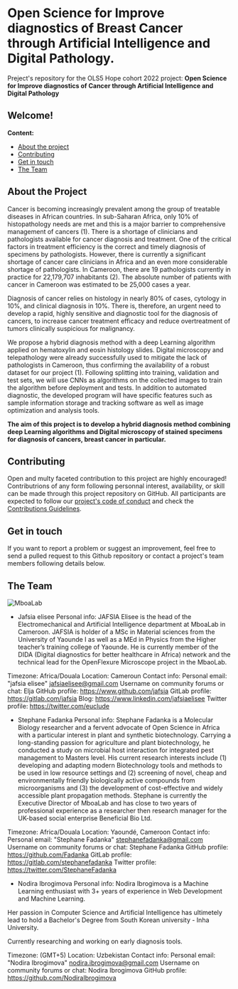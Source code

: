 # **Open Science for Improve diagnostics of Breast Cancer through Artificial Intelligence and Digital Pathology.**
Preject's repository for the OLS5 Hope cohort 2022 project: **Open Science for Improve diagnostics of Cancer through Artificial Intelligence and Digital Pathology**
## Welcome!

**Content:**
- [About the project](#about-the-project)
- [Contributing](#contributing)
- [Get in touch](#get-in-touch)
- [The Team](#the-team)

## About the Project
Cancer is becoming increasingly prevalent among the group of treatable diseases in African countries. In sub-Saharan Africa, only 10% of histopathology needs are met and this is a major barrier to comprehensive management of cancers (1). There is a shortage of clinicians and pathologists available for cancer diagnosis and treatment. One of the critical factors in treatment efficiency is the correct and timely diagnosis of specimens by pathologists. However, there is currently a significant shortage of cancer care clinicians in Africa and an even more considerable shortage of pathologists. In Cameroon, there are 19 pathologists currently in practice for 22,179,707 inhabitants (2). The absolute number of patients with cancer in Cameroon was estimated to be 25,000 cases a year.

Diagnosis of cancer relies on histology in nearly 80% of cases, cytology in 10%, and clinical diagnosis in 10%. There is, therefore, an urgent need to develop a rapid, highly sensitive and diagnostic tool for the diagnosis of cancers, to increase cancer treatment efficacy and reduce overtreatment of tumors clinically suspicious for malignancy.

We propose a hybrid diagnosis method with a deep Learning algorithm applied on hematoxylin and eosin histology slides. Digital microscopy and telepathology were already successfully used to mitigate the lack of pathologists in Cameroon, thus confirming the availability of a robust dataset for our project (1). Following splitting into training, validation and test sets, we will use CNNs as algorithms on the collected images to train the algorithm before deployment and tests. In addition to automated diagnostic, the developed program will have specific features such as sample information storage and tracking software as well as image optimization and analysis tools. 

**The aim of this project is to develop a hybrid diagnosis method combining deep Learning algorithms and Digital microscopy of stained specimens for diagnosis of cancers, breast cancer in particular.**

## Contributing

Open and multy faceted contribution to this project are highly encouraged! Contributrions of any form following personnal interest, availability, or skill can be made through this project repository on GitHub. All participants are expected to follow our [project's code of conduct](https://github.com/Fadanka/Breast-Cancer-Diagnostics/blob/main/Code%20of%20Conduct.md) and check the [Contributions Guidelines](https://github.com/Fadanka/Breast-Cancer-Diagnostics/blob/main/CONTRIBUTING.md).

## Get in touch

If you want to report a problem or suggest an improvement, feel free to send a pulled request to this Github repository or contact a project's team members following details below.

## The Team
![MboaLab](https://avatars.githubusercontent.com/u/62905422?s=200&v=4)

- Jafsia elisee
Personal info:
JAFSIA Elisee is the head of the Electromechanical and Artificial Intelligence department at MboaLab in Cameroon. JAFSIA is holder of a MSc in Material sciences from the University of Yaounde I as well as a MEd in Physics from the Higher teacher’s training college of Yaounde. He is currently member of the DIDA (Digital diagnostics for better healthcare in Africa) network and the technical lead for the OpenFlexure Microscope project in the MbaoLab.

Timezone: Africa/Douala
Location: Cameroun
Contact info:
Personal email: "jafsia elisee" jafsiaelisee@gmail.com
Username on community forums or chat: Elja
GitHub profile: https://www.github.com/jafsia
GitLab profile: https://gitlab.com/jafsia
Blog: https://www.linkedin.com/jafsiaelisee
Twitter profile: https://twitter.com/euclude

- Stephane Fadanka
Personal info:
Stephane Fadanka is a Molecular Biology researcher and a fervent advocate of Open Science in Africa with a particular interest in plant and synthetic biotechnology. Carrying a long-standing passion for agriculture and plant biotechnology, he conducted a study on microbial host interaction for integrated pest management to Masters level. His current research interests include (1) developing and adapting modern Biotechnology tools and methods to be used in low resource settings and (2) screening of novel, cheap and environmentally friendly biologically active compounds from microorganisms and (3) the development of cost-effective and widely accessible plant propagation methods. Stephane is currently the Executive Director of MboaLab and has close to two years of professional experience as a researcher then research manager for the UK-based social enterprise Beneficial Bio Ltd.

Timezone: Africa/Douala
Location: Yaoundé, Cameroon
Contact info:
Personal email: "Stephane Fadanka" stephanefadanka@gmail.com
Username on community forums or chat: Stephane Fadanka
GitHub profile: https://github.com/Fadanka
GitLab profile: https://gitlab.com/stephanefadanka
Twitter profile: https://twitter.com/StephaneFadanka

- Nodira Ibrogimova
Personal info:
Nodira Ibrogimova is a Machine Learning enthusiast with 3+ years of experience in Web Development and Machine Learning.

Her passion in Computer Science and Artificial Intelligence has ultimetely lead to hold a Bachelor's Degree from South Korean university - Inha University.

Currently researching and working on early diagnosis tools.

Timezone: (GMT+5)
Location: Uzbekistan
Contact info:
Personal email: "Nodira Ibrogimova" nodira.ibrogimova@gmail.com
Username on community forums or chat: Nodira Ibrogimova
GitHub profile: https://github.com/NodiraIbrogimova
